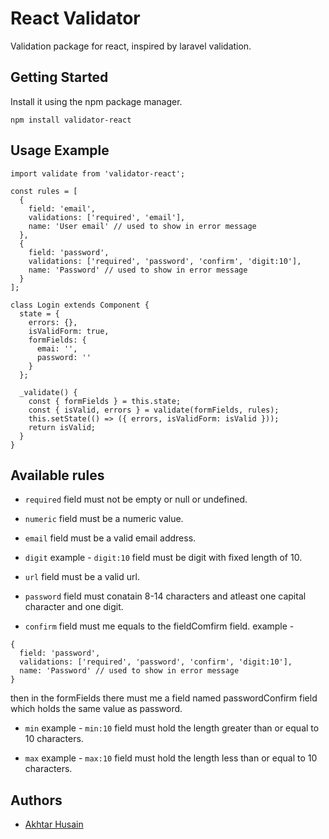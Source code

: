 # React Validator
Validation package for react, inspired by laravel validation.

## Getting Started
Install it using the npm package manager.

```
npm install validator-react
```

## Usage Example
```JS
import validate from 'validator-react';

const rules = [
  {
    field: 'email',
    validations: ['required', 'email'],
    name: 'User email' // used to show in error message
  },
  {
    field: 'password',
    validations: ['required', 'password', 'confirm', 'digit:10'],
    name: 'Password' // used to show in error message
  }
];

class Login extends Component {
  state = {
    errors: {},
    isValidForm: true,
    formFields: {
      emai: '',
      password: ''
    }
  };
  
  _validate() {
    const { formFields } = this.state;
    const { isValid, errors } = validate(formFields, rules);
    this.setState(() => ({ errors, isValidForm: isValid }));
    return isValid;
  }
}
```

## Available rules
* ```required``` field must not be empty or null or undefined.

* ```numeric``` field must be a numeric value.

* ```email```  field must be a valid email address.

* ```digit```  example - ```digit:10``` field must be digit with fixed length of 10.

* ```url```  field must be a valid url.

* ```password```  field must conatain 8-14 characters and atleast one capital character and one digit.

* ```confirm```  field must me equals to the fieldComfirm field. example - 
```
{
  field: 'password',
  validations: ['required', 'password', 'confirm', 'digit:10'],
  name: 'Password' // used to show in error message
}
```
then in the formFields there must me a field named passwordConfirm field which holds the same value as password.

* ```min```  example - ```min:10``` field must hold the length greater than or equal to 10 characters.

* ```max```  example - ```max:10``` field must hold the length less than or equal to 10 characters.


## Authors
* [Akhtar Husain](https://github.com/akhtar-husain)
